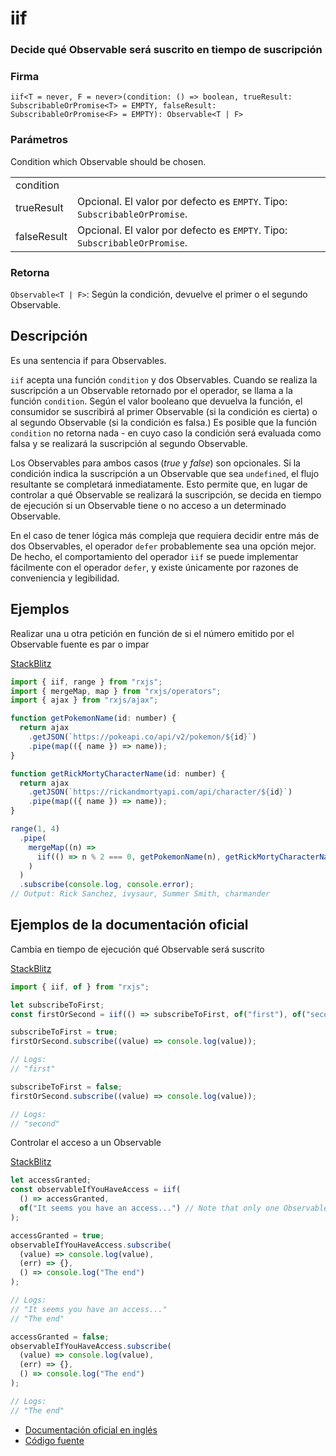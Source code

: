 # iif

### Decide qué Observable será suscrito en tiempo de suscripción

### Firma

`iif<T = never, F = never>(condition: () => boolean, trueResult: SubscribableOrPromise<T> = EMPTY, falseResult: SubscribableOrPromise<F> = EMPTY): Observable<T | F>`

### Parámetros

<table>
<tr><td>condition</td>Condition which Observable should be chosen.<td></td></tr>
<tr><td>trueResult</td><td>Opcional. El valor por defecto es <code>EMPTY</code>.
Tipo: <code>SubscribableOrPromise</code>.</td></tr>
<tr><td>falseResult</td><td>Opcional. El valor por defecto es <code>EMPTY</code>.
Tipo: <code>SubscribableOrPromise</code>.</td></tr>
</table>

### Retorna

`Observable<T | F>`: Según la condición, devuelve el primer o el segundo Observable.

## Descripción

Es una sentencia if para Observables.

`iif` acepta una función `condition` y dos Observables. Cuando se realiza la suscripción a un Observable retornado por el operador, se llama a la función `condition`. Según el valor booleano que devuelva la función, el consumidor se suscribirá al primer Observable (si la condición es cierta) o al segundo Observable (si la condición es falsa.) Es posible que la función `condition` no retorna nada - en cuyo caso la condición será evaluada como falsa y se realizará la suscripción al segundo Observable.

Los Observables para ambos casos (_true_ y _false_) son opcionales. Si la condición indica la suscripción a un Observable que sea `undefined`, el flujo resultante se completará inmediatamente. Esto permite que, en lugar de controlar a qué Observable se realizará la suscripción, se decida en tiempo de ejecución si un Observable tiene o no acceso a un determinado Observable.

En el caso de tener lógica más compleja que requiera decidir entre más de dos Observables, el operador `defer` probablemente sea una opción mejor. De hecho, el comportamiento del operador `iif` se puede implementar fácilmente con el operador `defer`, y existe únicamente por razones de conveniencia y legibilidad.

## Ejemplos

Realizar una u otra petición en función de si el número emitido por el Observable fuente es par o impar

[StackBlitz](https://stackblitz.com/edit/rxjs-iif-1?file=index.html)

```javascript
import { iif, range } from "rxjs";
import { mergeMap, map } from "rxjs/operators";
import { ajax } from "rxjs/ajax";

function getPokemonName(id: number) {
  return ajax
    .getJSON(`https://pokeapi.co/api/v2/pokemon/${id}`)
    .pipe(map(({ name }) => name));
}

function getRickMortyCharacterName(id: number) {
  return ajax
    .getJSON(`https://rickandmortyapi.com/api/character/${id}`)
    .pipe(map(({ name }) => name));
}

range(1, 4)
  .pipe(
    mergeMap((n) =>
      iif(() => n % 2 === 0, getPokemonName(n), getRickMortyCharacterName(n))
    )
  )
  .subscribe(console.log, console.error);
// Output: Rick Sanchez, ivysaur, Summer Smith, charmander
```

## Ejemplos de la documentación oficial

Cambia en tiempo de ejecución qué Observable será suscrito

[StackBlitz](https://stackblitz.com/run?devtoolsheight=50)

```javascript
import { iif, of } from "rxjs";

let subscribeToFirst;
const firstOrSecond = iif(() => subscribeToFirst, of("first"), of("second"));

subscribeToFirst = true;
firstOrSecond.subscribe((value) => console.log(value));

// Logs:
// "first"

subscribeToFirst = false;
firstOrSecond.subscribe((value) => console.log(value));

// Logs:
// "second"
```

Controlar el acceso a un Observable

[StackBlitz](https://stackblitz.com/run?devtoolsheight=50)

```javascript
let accessGranted;
const observableIfYouHaveAccess = iif(
  () => accessGranted,
  of("It seems you have an access...") // Note that only one Observable is passed to the operator.
);

accessGranted = true;
observableIfYouHaveAccess.subscribe(
  (value) => console.log(value),
  (err) => {},
  () => console.log("The end")
);

// Logs:
// "It seems you have an access..."
// "The end"

accessGranted = false;
observableIfYouHaveAccess.subscribe(
  (value) => console.log(value),
  (err) => {},
  () => console.log("The end")
);

// Logs:
// "The end"
```

- [Documentación oficial en inglés](https://rxjs-dev.firebaseapp.com/api/index/function/iif)
- [Código fuente](https://github.com/ReactiveX/rxjs/blob/master/src/internal/observable/iif.ts)
